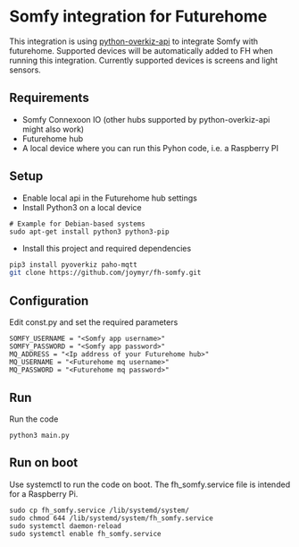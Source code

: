 # Somfy integration for Futurehome

This integration is using [python-overkiz-api](https://github.com/iMicknl/python-overkiz-api) 
to integrate Somfy with futurehome.
Supported devices will be automatically added to FH when running this integration.
Currently supported devices is screens and light sensors.

## Requirements

* Somfy Connexoon IO (other hubs supported by python-overkiz-api might also work)
* Futurehome hub
* A local device where you can run this Pyhon code, i.e. a Raspberry PI

## Setup

* Enable local api in the Futurehome hub settings
* Install Python3 on a local device
```
# Example for Debian-based systems
sudo apt-get install python3 python3-pip
```

* Install this project and required dependencies
```bash
pip3 install pyoverkiz paho-mqtt
git clone https://github.com/joymyr/fh-somfy.git
```

## Configuration

Edit const.py and set the required parameters

```
SOMFY_USERNAME = "<Somfy app username>"
SOMFY_PASSWORD = "<Somfy app password>"
MQ_ADDRESS = "<Ip address of your Futurehome hub>"
MQ_USERNAME = "<Futurehome mq username>"
MQ_PASSWORD = "<Futurehome mq password>"
```

## Run

Run the code

```
python3 main.py
```

## Run on boot

Use systemctl to run the code on boot.
The fh_somfy.service file is intended for a Raspberry Pi.

```
sudo cp fh_somfy.service /lib/systemd/system/
sudo chmod 644 /lib/systemd/system/fh_somfy.service
sudo systemctl daemon-reload
sudo systemctl enable fh_somfy.service
```
